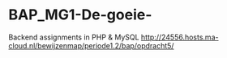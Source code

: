 # BAP_MG1-De-goeie-
Backend assignments in PHP &amp; MySQL
http://24556.hosts.ma-cloud.nl/bewijzenmap/periode1.2/bap/opdracht5/
